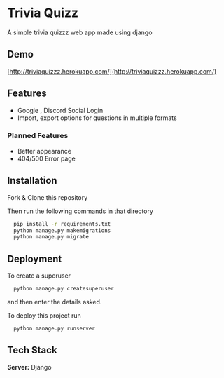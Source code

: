 
# Trivia Quizz

A simple trivia quizzz web app made using django


## Demo

[http://triviaquizzz.herokuapp.com/](http://triviaquizzz.herokuapp.com/)

  
## Features

- Google , Discord Social Login
- Import, export options for questions in multiple formats

### Planned Features

- Better appearance
- 404/500 Error page


    
## Installation

Fork & Clone this repository

Then run the following commands in that directory

```bash
  pip install -r requirements.txt
  python manage.py makemigrations
  python manage.py migrate

```
    
## Deployment
To create a superuser
```bash
  python manage.py createsuperuser
```
and then enter the details asked.



To deploy this project run

```bash
  python manage.py runserver
```

  
## Tech Stack


**Server:** Django

  
